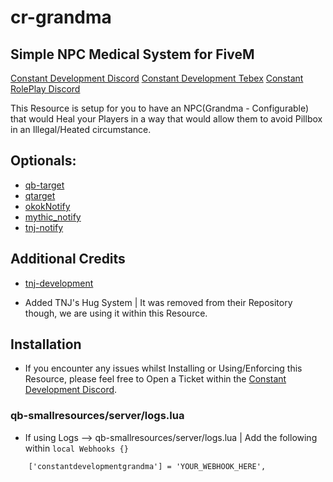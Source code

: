 # cr-grandma

## Simple NPC Medical System for FiveM

[Constant Development Discord](https://discord.gg/gSQbshCNv4)
[Constant Development Tebex](https://constant-development.tebex.io/)
[Constant RolePlay Discord](https://discord.gg/constantroleplay)

This Resource is setup for you to have an NPC(Grandma - Configurable) that would Heal your Players in a way that would allow them to avoid Pillbox in an Illegal/Heated circumstance.

## Optionals:

- [qb-target](https://github.com/Renewed-Scripts/qb-target)
- [qtarget](https://github.com/overextended/qtarget)
- [okokNotify](https://okok.tebex.io/package/4724993)
- [mythic_notify](https://github.com/wowpanda/mythic_notify)
- [tnj-notify](https://github.com/tnj-development/tnj-notify)

## Additional Credits

- [tnj-development](https://github.com/tnj-development)

* Added TNJ's Hug System | It was removed from their Repository though, we are using it within this Resource.

## Installation

* If you encounter any issues whilst Installing or Using/Enforcing this Resource, please feel free to Open a Ticket within the [Constant Development Discord](https://discord.gg/gSQbshCNv4).

### qb-smallresources/server/logs.lua
* If using Logs --> qb-smallresources/server/logs.lua | Add the following within ```local Webhooks {}```
```
    ['constantdevelopmentgrandma'] = 'YOUR_WEBHOOK_HERE',
```
